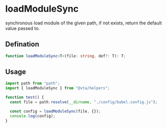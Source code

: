 # loadModuleSync

synchronous load module of the given path, if not exists, return the default value passed to.

## Defination

```typescript
function loadModuleSync<T>(file: string, def?: T): T;
```

## Usage

```javascript
import path from "path";
import { loadModuleSync } from "@vta/helpers";

function test() {
  const file = path.resolve(__dirname, "./config/babel.config.js");

  const config = loadModuleSync(file, {});
  console.log(config);
}
```
